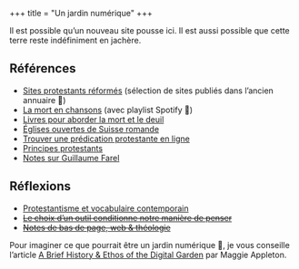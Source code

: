 +++
title = "Un jardin numérique"
+++

Il est possible qu’un nouveau site pousse ici. Il est aussi possible que cette terre reste indéfiniment en jachère.

## Références

- [Sites protestants réformés](/liens/) (sélection de sites publiés dans l’ancien annuaire 📇)
- [La mort en chansons](/mort-chansons/) (avec playlist Spotify 🎉)
- [Livres pour aborder la mort et le deuil](/mort-livres/)
- [Églises ouvertes de Suisse romande](/eglises-ouvertes/)
- [Trouver une prédication protestante en ligne](/predication/)
- [Principes protestants](/principes-protestants/)
- [Notes sur Guillaume Farel](/guillaume-farel/)

## Réflexions

- [Protestantisme et vocabulaire contemporain](/vocabulaire-contemporain/)
- ~~[Le choix d’un outil conditionne notre manière de penser](https://web.archive.org/web/20240527194101/https://theologique.ch/choix-outil)~~
- ~~[Notes de bas de page, web & théologie](https://web.archive.org/web/20240527194115/https://theologique.ch/footnote)~~

Pour imaginer ce que pourrait être un jardin numérique 💐, je vous conseille l’article [A Brief History & Ethos of the Digital Garden](https://maggieappleton.com/garden-history) par Maggie Appleton.
